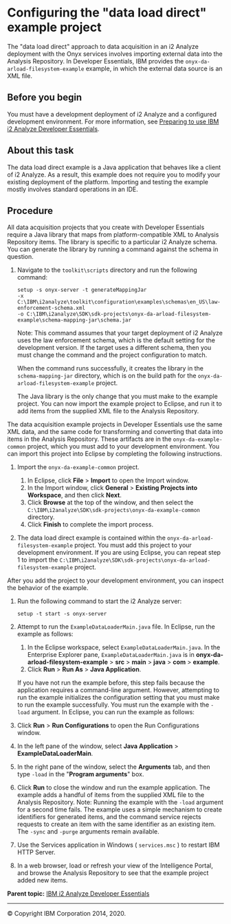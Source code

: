 Configuring the "data load direct" example project
==================================================

The "data load direct" approach to data acquisition in an i2 Analyze deployment with the Onyx services involves importing external data into the Analysis Repository. In Developer Essentials, IBM provides the `onyx-da-arload-filesystem-example` example, in which the external data source is an XML file.

Before you begin
----------------

You must have a development deployment of i2 Analyze and a configured development environment. For more information, see <a href="developer_essentials_deploying.md" class="xref" title="IBM i2 Analyze Developer Essentials is a set of files and example projects that build on a standard i2 Analyze deployment. Preparing to use Developer Essentials involves installing and configuring it to work in a dedicated test environment.">Preparing to use IBM i2 Analyze Developer Essentials</a>.

About this task
---------------

The data load direct example is a Java application that behaves like a client of i2 Analyze. As a result, this example does not require you to modify your existing deployment of the platform. Importing and testing the example mostly involves standard operations in an IDE.

Procedure
---------

All data acquisition projects that you create with Developer Essentials require a Java library that maps from platform-compatible XML to Analysis Repository items. The library is specific to a particular i2 Analyze schema. You can generate the library by running a command against the schema in question.

1.  Navigate to the `toolkit\scripts` directory and run the following command:
    ``` pre
    setup -s onyx-server -t generateMappingJar 
    -x C:\IBM\i2analyze\toolkit\configuration\examples\schemas\en_US\law-enforcement-schema.xml
    -o C:\IBM\i2analyze\SDK\sdk-projects\onyx-da-arload-filesystem-example\schema-mapping-jar\schema.jar
    ```

    Note: This command assumes that your target deployment of i2 Analyze uses the law enforcement schema, which is the default setting for the development version. If the target uses a different schema, then you must change the command and the project configuration to match.

    When the command runs successfully, it creates the library in the `schema-mapping-jar` directory, which is on the build path for the `onyx-da-arload-filesystem-example` project.

    The Java library is the only change that you must make to the example project. You can now import the example project to Eclipse, and run it to add items from the supplied XML file to the Analysis Repository.

The data acquisition example projects in Developer Essentials use the same XML data, and the same code for transforming and converting that data into items in the Analysis Repository. These artifacts are in the `onyx-da-example-common` project, which you must add to your development environment. You can import this project into Eclipse by completing the following instructions.

1.  Import the `onyx-da-example-common` project.
    1.  In Eclipse, click **File** &gt; **Import** to open the Import window.
    2.  In the Import window, click **General** &gt; **Existing Projects into Workspace**, and then click **Next**.
    3.  Click **Browse** at the top of the window, and then select the `C:\IBM\i2analyze\SDK\sdk-projects\onyx-da-example-common` directory.
    4.  Click **Finish** to complete the import process.

2.  The data load direct example is contained within the `onyx-da-arload-filesystem-example` project. You must add this project to your development environment. If you are using Eclipse, you can repeat step 1 to import the `C:\IBM\i2analyze\SDK\sdk-projects\onyx-da-arload-filesystem-example` project.

After you add the project to your development environment, you can inspect the behavior of the example.

1.  Run the following command to start the i2 Analyze server:
    ``` pre
    setup -t start -s onyx-server
    ```

2.  Attempt to run the `ExampleDataLoaderMain.java` file. In Eclipse, run the example as follows:
    1.  In the Eclipse workspace, select `ExampleDataLoaderMain.java`. In the Enterprise Explorer pane, `ExampleDataLoaderMain.java` is in **onyx-da-arload-filesystem-example** &gt; **src** &gt; **main** &gt; **java** &gt; **com** &gt; **example**.
    2.  Click **Run** &gt; **Run As** &gt; **Java Application**.

    If you have not run the example before, this step fails because the application requires a command-line argument. However, attempting to run the example initializes the configuration setting that you must make to run the example successfully. You must run the example with the `-load` argument. In Eclipse, you can run the example as follows:

3.  Click **Run** &gt; **Run Configurations** to open the Run Configurations window.
4.  In the left pane of the window, select **Java Application** &gt; **ExampleDataLoaderMain**.
5.  In the right pane of the window, select the **Arguments** tab, and then type `-load` in the "**Program arguments**" box.
6.  Click **Run** to close the window and run the example application.
    The example adds a handful of items from the supplied XML file to the Analysis Repository.
    Note: Running the example with the `-load` argument for a second time fails. The example uses a simple mechanism to create identifiers for generated items, and the command service rejects requests to create an item with the same identifier as an existing item. The `-sync` and `-purge` arguments remain available.

7.  Use the Services application in Windows ( `services.msc` ) to restart IBM HTTP Server.
8.  In a web browser, load or refresh your view of the Intelligence Portal, and browse the Analysis Repository to see that the example project added new items.

**Parent topic:** <a href="developer_essentials_welcome.md" class="link" title="IBM i2 Analyze Developer Essentials contains tools, libraries, and examples that enable development and deployment of custom extensions to i2 Analyze. Developer Essentials also includes API documentation and guides to deploying the software and the example projects.">IBM i2 Analyze Developer Essentials</a>

------------------------------------------------------------------------

© Copyright IBM Corporation 2014, 2020.


